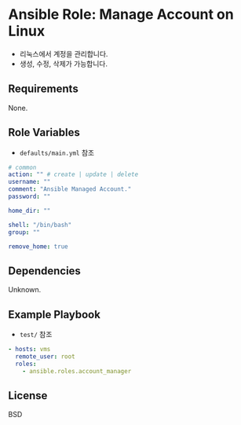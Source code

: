 Ansible Role: Manage Account on Linux
=========

- 리눅스에서 계정을 관리합니다.
- 생성, 수정, 삭제가 가능합니다.

Requirements
------------
None.

Role Variables
--------------
- `defaults/main.yml` 참조
```yaml
# common
action: "" # create | update | delete
username: ""
comment: "Ansible Managed Account."
password: ""

home_dir: ""

shell: "/bin/bash"
group: ""

remove_home: true
```

Dependencies
------------
Unknown.

Example Playbook
----------------
- `test/` 참조
```yaml
- hosts: vms
  remote_user: root
  roles:
    - ansible.roles.account_manager
```

License
------------
BSD

